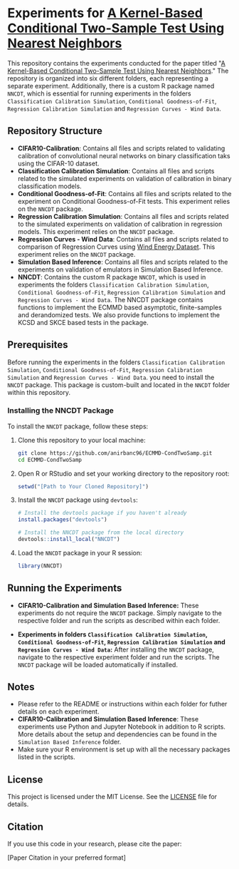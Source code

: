 # Experiments for [A Kernel-Based Conditional Two-Sample Test Using Nearest Neighbors](https://arxiv.org/abs/2407.16550)

This repository contains the experiments conducted for the paper titled "[A Kernel-Based Conditional Two-Sample Test Using Nearest Neighbors](https://arxiv.org/abs/2407.16550)." The repository is organized into six different folders, each representing a separate experiment. Additionally, there is a custom R package named `NNCDT`, which is essential for running experiments in the folders `Classification Calibration Simulation`, `Conditional Goodness-of-Fit`, `Regression Calibration Simulation` and `Regression Curves - Wind Data`. 

## Repository Structure

- **CIFAR10-Calibration**: Contains all files and scripts related to validating calibration of convolutional neural networks on binary classification taks using the CIFAR-10 dataset.
- **Classification Calibration Simulation**: Contains all files and scripts related to the simulated experiments on validation of calibration in binary classification models.
- **Conditional Goodness-of-Fit**: Contains all files and scripts related to the experiment on Conditional Goodness-of-Fit tests. This experiment relies on the `NNCDT` package.
- **Regression Calibration Simulation**: Contains all files and scripts related to the simulated experiments on validation of calibration in regression models. This experiment relies on the `NNCDT` package. 
- **Regression Curves - Wind Data**: Contains all files and scripts related to comparison of Regression Curves using [Wind Energy Dataset](https://aml.engr.tamu.edu/book-dswe/dswe-datasets/). This experiment relies on the `NNCDT` package.
- **Simulation Based Inference**: Contains all files and scripts related to the experiments on validation of emulators in Simulation Based Inference.
- **NNCDT**: Contains the custom R package `NNCDT`, which is used in experiments the folders `Classification Calibration Simulation`, `Conditional Goodness-of-Fit`, `Regression Calibration Simulation` and `Regression Curves - Wind Data`. The NNCDT package contains functions to implement the ECMMD based asymptotic, finite-samples and derandomized tests. We also provide functions to implement the KCSD and SKCE based tests in the package.

## Prerequisites

Before running the experiments in the folders `Classification Calibration Simulation`, `Conditional Goodness-of-Fit`, `Regression Calibration Simulation` and `Regression Curves - Wind Data`. you need to install the `NNCDT` package. This package is custom-built and located in the `NNCDT` folder within this repository.

### Installing the NNCDT Package

To install the `NNCDT` package, follow these steps:

1. Clone this repository to your local machine:

    ```bash
    git clone https://github.com/anirbanc96/ECMMD-CondTwoSamp.git
    cd ECMMD-CondTwoSamp
    ```

2. Open R or RStudio and set your working directory to the repository root:

    ```r
    setwd("[Path to Your Cloned Repository]")
    ```

3. Install the `NNCDT` package using `devtools`:

    ```r
    # Install the devtools package if you haven't already
    install.packages("devtools")

    # Install the NNCDT package from the local directory
    devtools::install_local("NNCDT")
    ```

4. Load the `NNCDT` package in your R session:

    ```r
    library(NNCDT)
    ```

## Running the Experiments

- **CIFAR10-Calibration and Simulation Based Inference:** These experiments do not require the `NNCDT` package. Simply navigate to the respective folder and run the scripts as described within each folder.

- **Experiments in folders `Classification Calibration Simulation`, `Conditional Goodness-of-Fit`, `Regression Calibration Simulation` and `Regression Curves - Wind Data`:** After installing the `NNCDT` package, navigate to the respective experiment folder and run the scripts. The `NNCDT` package will be loaded automatically if installed.

## Notes

- Please refer to the README or instructions within each folder for futher details on each experiment.
- **CIFAR10-Calibration and Simulation Based Inference**: These experiments use Python and Jupyter Notebook in addition to R scripts. More details about the setup and dependencies can be found in the `Simulation Based Inference` folder.
- Make sure your R environment is set up with all the necessary packages listed in the scripts.

## License

This project is licensed under the MIT License. See the [LICENSE](LICENSE) file for details.

## Citation

If you use this code in your research, please cite the paper:

[Paper Citation in your preferred format]

